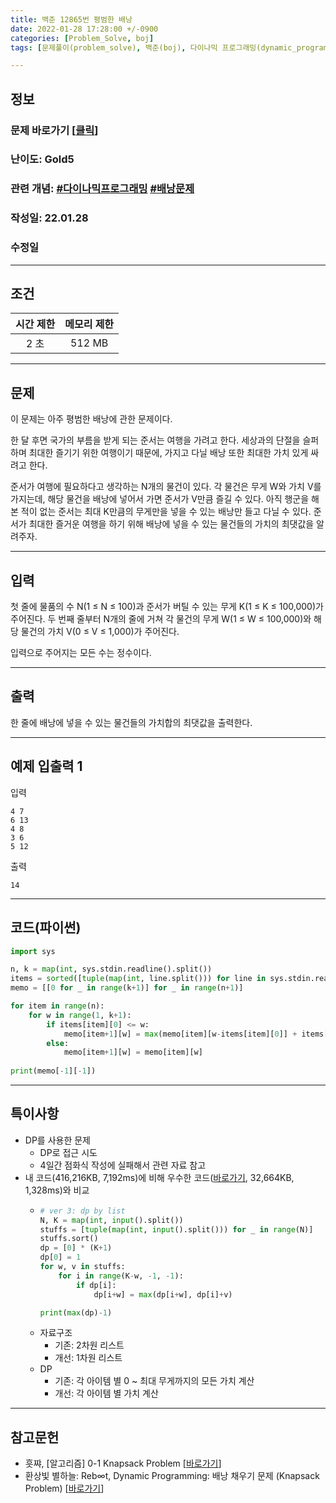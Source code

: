 ```yaml
---
title: 백준 12865번 평범한 배낭
date: 2022-01-28 17:28:00 +/-0900
categories: [Problem_Solve, boj]
tags: [문제풀이(problem_solve), 백준(boj), 다이나믹 프로그래밍(dynamic_programming), 배낭문제(knapsack_problem)]

---
```

## 정보
### 문제 바로가기 [[클릭](https://www.acmicpc.net/problem/12865)]
### 난이도: Gold5
### 관련 개념: [#다이나믹프로그래밍](https://www.acmicpc.net/problemset?sort=ac_desc&algo=25) [#배낭문제](https://www.acmicpc.net/problemset?sort=ac_desc&algo=148)
### 작성일: 22.01.28
### 수정일

---
## 조건

시간 제한|메모리 제한
:---:|:---:
2 초|512 MB

---
## 문제
이 문제는 아주 평범한 배낭에 관한 문제이다.

한 달 후면 국가의 부름을 받게 되는 준서는 여행을 가려고 한다. 세상과의 단절을 슬퍼하며 최대한 즐기기 위한 여행이기 때문에, 가지고 다닐 배낭 또한 최대한 가치 있게 싸려고 한다.

준서가 여행에 필요하다고 생각하는 N개의 물건이 있다. 각 물건은 무게 W와 가치 V를 가지는데, 해당 물건을 배낭에 넣어서 가면 준서가 V만큼 즐길 수 있다. 아직 행군을 해본 적이 없는 준서는 최대 K만큼의 무게만을 넣을 수 있는 배낭만 들고 다닐 수 있다. 준서가 최대한 즐거운 여행을 하기 위해 배낭에 넣을 수 있는 물건들의 가치의 최댓값을 알려주자.

---
## 입력
첫 줄에 물품의 수 N(1 ≤ N ≤ 100)과 준서가 버틸 수 있는 무게 K(1 ≤ K ≤ 100,000)가 주어진다. 두 번째 줄부터 N개의 줄에 거쳐 각 물건의 무게 W(1 ≤ W ≤ 100,000)와 해당 물건의 가치 V(0 ≤ V ≤ 1,000)가 주어진다.

입력으로 주어지는 모든 수는 정수이다.

---
## 출력
한 줄에 배낭에 넣을 수 있는 물건들의 가치합의 최댓값을 출력한다.

---
## 예제 입출력 1
입력
```
4 7
6 13
4 8
3 6
5 12
```

출력
```
14
```

---
## 코드(파이썬)
```python
import sys

n, k = map(int, sys.stdin.readline().split())
items = sorted([tuple(map(int, line.split())) for line in sys.stdin.readlines()])
memo = [[0 for _ in range(k+1)] for _ in range(n+1)]

for item in range(n):
    for w in range(1, k+1):
        if items[item][0] <= w:
            memo[item+1][w] = max(memo[item][w-items[item][0]] + items[item][1], memo[item][w])
        else:
            memo[item+1][w] = memo[item][w]
    
print(memo[-1][-1])

```

---
## 특이사항
- DP를 사용한 문제
  - DP로 접근 시도
  - 4일간 점화식 작성에 실패해서 관련 자료 참고
- 내 코드(416,216KB, 7,192ms)에 비해 우수한 코드([바로가기](https://www.acmicpc.net/source/38207544), 32,664KB, 1,328ms)와 비교
  - ```python
    # ver 3: dp by list
    N, K = map(int, input().split())
    stuffs = [tuple(map(int, input().split())) for _ in range(N)]
    stuffs.sort()
    dp = [0] * (K+1)
    dp[0] = 1
    for w, v in stuffs:
        for i in range(K-w, -1, -1):
            if dp[i]:
                dp[i+w] = max(dp[i+w], dp[i]+v)

    print(max(dp)-1)
    ```
  - 자료구조
    - 기존: 2차원 리스트
    - 개선: 1차원 리스트
  - DP
    - 기존: 각 아이템 별 0 ~ 최대 무게까지의 모든 가치 계산
    - 개선: 각 아이템 별 가치 계산

---
## 참고문헌
- 흣쨔, [알고리즘] 0-1 Knapsack Problem \[[바로가기](https://velog.io/@huttzza/%EC%95%8C%EA%B3%A0%EB%A6%AC%EC%A6%98-0-1-Knapsack-Problem)\]
- 환상빛 별하늘: Reb∞t, Dynamic Programming: 배낭 채우기 문제 (Knapsack Problem) \[[바로가기](https://gsmesie692.tistory.com/113)\]
